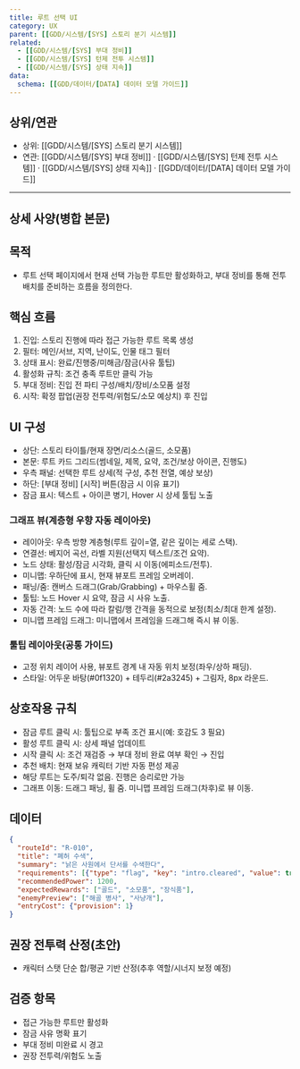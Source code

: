 ```yaml
---
title: 루트 선택 UI
category: UX
parent: [[GDD/시스템/[SYS] 스토리 분기 시스템]]
related:
  - [[GDD/시스템/[SYS] 부대 정비]]
  - [[GDD/시스템/[SYS] 턴제 전투 시스템]]
  - [[GDD/시스템/[SYS] 상태 지속]]
data:
  schema: [[GDD/데이터/[DATA] 데이터 모델 가이드]]
---
```


## 상위/연관
- 상위: [[GDD/시스템/[SYS] 스토리 분기 시스템]]  
- 연관: [[GDD/시스템/[SYS] 부대 정비]] · [[GDD/시스템/[SYS] 턴제 전투 시스템]] · [[GDD/시스템/[SYS] 상태 지속]] · [[GDD/데이터/[DATA] 데이터 모델 가이드]]

---

## 상세 사양(병합 본문)

## 목적
- 루트 선택 페이지에서 현재 선택 가능한 루트만 활성화하고, 부대 정비를 통해 전투 배치를 준비하는 흐름을 정의한다.

## 핵심 흐름
1) 진입: 스토리 진행에 따라 접근 가능한 루트 목록 생성  
2) 필터: 메인/서브, 지역, 난이도, 인물 태그 필터  
3) 상태 표시: 완료/진행중/미해금/잠금(사유 툴팁)  
4) 활성화 규칙: 조건 충족 루트만 클릭 가능  
5) 부대 정비: 진입 전 파티 구성/배치/장비/소모품 설정  
6) 시작: 확정 팝업(권장 전투력/위험도/소모 예상치) 후 진입

## UI 구성
- 상단: 스토리 타이틀/현재 장면/리소스(골드, 소모품)  
- 본문: 루트 카드 그리드(썸네일, 제목, 요약, 조건/보상 아이콘, 진행도)  
- 우측 패널: 선택한 루트 상세(적 구성, 추천 전열, 예상 보상)  
- 하단: [부대 정비] [시작] 버튼(잠금 시 이유 표기)
- 잠금 표시: 텍스트 + 아이콘 병기, Hover 시 상세 툴팁 노출

### 그래프 뷰(계층형 우향 자동 레이아웃)
- 레이아웃: 우측 방향 계층형(루트 깊이=열, 같은 깊이는 세로 스택).  
- 연결선: 베지어 곡선, 라벨 지원(선택지 텍스트/조건 요약).  
- 노드 상태: 활성/잠금 시각화, 클릭 시 이동(에피소드/전투).  
- 미니맵: 우하단에 표시, 현재 뷰포트 프레임 오버레이.  
- 패닝/줌: 캔버스 드래그(Grab/Grabbing) + 마우스휠 줌.  
- 툴팁: 노드 Hover 시 요약, 잠금 시 사유 노출.
 - 자동 간격: 노드 수에 따라 칼럼/행 간격을 동적으로 보정(최소/최대 한계 설정).  
 - 미니맵 프레임 드래그: 미니맵에서 프레임을 드래그해 즉시 뷰 이동.

### 툴팁 레이아웃(공통 가이드)
- 고정 위치 레이어 사용, 뷰포트 경계 내 자동 위치 보정(좌우/상하 패딩).
- 스타일: 어두운 바탕(#0f1320) + 테두리(#2a3245) + 그림자, 8px 라운드.

## 상호작용 규칙
- 잠금 루트 클릭 시: 툴팁으로 부족 조건 표시(예: 호감도 3 필요)  
- 활성 루트 클릭 시: 상세 패널 업데이트  
- 시작 클릭 시: 조건 재검증 → 부대 정비 완료 여부 확인 → 진입  
- 추천 배치: 현재 보유 캐릭터 기반 자동 편성 제공
- 해당 루트는 도주/퇴각 없음. 진행은 승리로만 가능
 - 그래프 이동: 드래그 패닝, 휠 줌. 미니맵 프레임 드래그(차후)로 뷰 이동.

## 데이터
```json
{
  "routeId": "R-010",
  "title": "폐허 수색",
  "summary": "낡은 사원에서 단서를 수색한다",
  "requirements": [{"type": "flag", "key": "intro.cleared", "value": true}],
  "recommendedPower": 1200,
  "expectedRewards": ["골드", "소모품", "장식품"],
  "enemyPreview": ["해골 병사", "사냥개"],
  "entryCost": {"provision": 1}
}
```

## 권장 전투력 산정(초안)
- 캐릭터 스탯 단순 합/평균 기반 산정(추후 역할/시너지 보정 예정)

## 검증 항목
- 접근 가능한 루트만 활성화  
- 잠금 사유 명확 표기  
- 부대 정비 미완료 시 경고  
- 권장 전투력/위험도 노출
